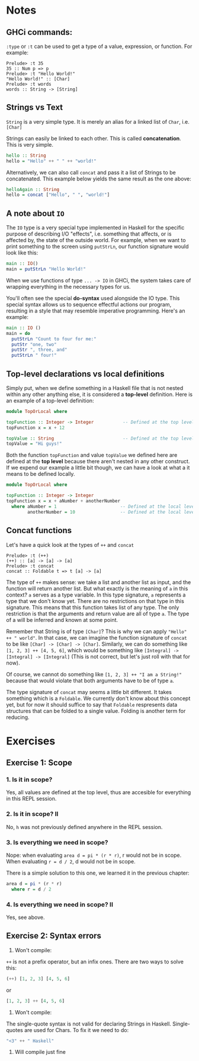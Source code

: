 
# Notes

## GHCi commands:

`:type` or `:t` can be used to get a type of a value, expression, or function. For example:

```
Prelude> :t 35
35 :: Num p => p
Prelude> :t "Hello World!"
"Hello World!" :: [Char]
Prelude> :t words
words :: String -> [String]
```

## Strings vs Text

`String` is a very simple type. It is merely an alias for a linked list of `Char`, i.e. `[Char]`

Strings can easily be linked to each other. This is called **concatenation**. This is very simple.

```haskell
hello :: String
hello = "Hello" ++ " " ++ "world!"
```

Alternatively, we can also call `concat` and pass it a list of Strings to be concatenated. This example below yields the same result as the one above:

```haskell
helloAgain :: String
hello = concat ["Hello", " ", "world!"]
```

## A note about `IO`

The `IO` type is a very special type implemented in Haskell for the specific purpose of describing I/O "effects", i.e. something that affects, or is affected by, the state of the outside world. For example, when we want to print something to the screen using `putStrLn`, our function signature would look like this:

```haskell
main :: IO()
main = putStrLn "Hello World!"
```

When we use functions of type `... -> IO` in GHCi, the system takes care of wrapping everything in the necessary types for us.

You'll often see the special **do-syntax** used alongside the IO type. This special syntax allows us to sequence effectful actions our program, resulting in a style that may resemble imperative programming. Here's an example:

```haskell
main :: IO ()
main = do
  putStrLn "Count to four for me:"
  putStr "one, two"
  putStr ", three, and"
  putStrLn " four!"
```

## Top-level declarations vs local definitions

Simply put, when we define something in a Haskell file that is not nested within any other anything else, it is considered a **top-level** definition. Here is an example of a top-level definition:

```haskell
module TopOrLocal where

topFunction :: Integer -> Integer           -- Defined at the top level 
topFunction x = x + 12 

topValue :: String                          -- Defined at the top level
topValue = "Hi guys!"
```

Both the function `topFunction` and value `topValue` we defined here are defined at the **top level** because there aren't nested in any other construct. If we expend our example a little bit though, we can have a look at what a it means to be defined locally.

```haskell
module TopOrLocal where

topFunction :: Integer -> Integer
topFunction x = x + aNumber + anotherNumber
  where aNumber = 1                        -- Defined at the local level
        anotherNumber = 10                 -- Defined at the local level
```

## Concat functions

Let's have a quick look at the types of `++` and `concat`

```
Prelude> :t (++)
(++) :: [a] -> [a] -> [a]
Prelude> :t concat
concat :: Foldable t => t [a] -> [a]
```

The type of `++` makes sense: we take a list and another list as input, and the function will return another list. But what exactly is the meaning of `a` in this context? `a` serves as a type variable. In this type signature, `a` represents a type that we don't know yet. There are no restrictions on that type in this signature. This means that this function takes list of any type. The only restriction is that the arguments and return value are all of type `a`. The type of a will be inferred and known at some point.

Remember that String is of type `[Char]`? This is why we can apply `"Hello" ++ " world"`. In that case, we can imagine the function signature of `concat` to be like `[Char] -> [Char] -> [Char]`. Similarly, we can do something like `[1, 2, 3] ++ [4, 5, 6]`, which would be something like `[Integral] -> [Integral] -> [Integral]` (This is not correct, but let's just roll with that for now).

Of course, we cannot do something like `[1, 2, 3] ++ "I am a String!"` because that would violate that both arguments have to be of type `a`.

The type signature of `concat` may seems a little bit different. It takes something which is a `Foldable`. We currently don't know about this concept yet, but for now it should suffice to say that `Foldable` respresents data structures that can be folded to a single value. Folding is another term for reducing.

# Exercises

## Exercise 1: Scope

### 1. Is it in scope?

Yes, all values are defined at the top level, thus are accesible for everything in this REPL session.

### 2. Is it in scope? II

No, `h` was not previously defined anywhere in the REPL session.

### 3. Is everything we need in scope?

Nope: when evaluating `area d = pi * (r * r)`, r would not be in scope. When evaluating `r = d / 2`, d would not be in scope.

There is a simple solution to this one, we learned it in the previous chapter:

```haskell
area d = pi * (r * r)
  where r = d / 2
```

### 4. Is everything we need in scope? II

Yes, see above.

## Exercise 2: Syntax errors

1.  Won't compile:

`++` is not a prefix operator, but an infix ones. There are two ways to solve this:

```haskell
(++) [1, 2, 3] [4, 5, 6]
```

or

```haskell
[1, 2, 3] ++ [4, 5, 6]
```

1.  Won't compile:

The single-quote syntax is not valid for declaring Strings in Haskell. Single-quotes are used for Chars. To fix it we need to do:

```haskell
"<3" ++ " Haskell"
```

1.  Will compile just fine
